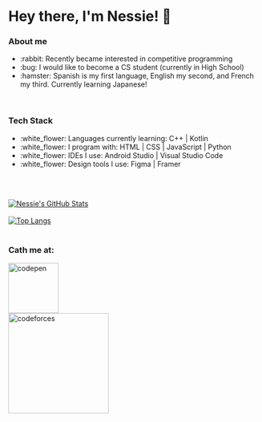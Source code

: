 # Hey there, I'm Nessie! :dog:
### **About me**
<ul>

<li>:rabbit: Recently became interested in competitive programming</li>

<li>:bug: I would like to become a CS student (currently in High School)</li>

<li>:hamster: Spanish is my first language, English my second, and French my third. Currently learning Japanese!</li>

</ul>
<br>

### **Tech Stack**
<ul>

<li>:white_flower: Languages currently learning: C++ | Kotlin</li>

<li>:white_flower: I program with: HTML | CSS | JavaScript | Python</li>

<li>:white_flower: IDEs I use: Android Studio | Visual Studio Code</li>

<li>:white_flower: Design tools I use: Figma | Framer</li>

</ul>
<br>
<br>

[![Nessie's GitHub Stats](https://github-readme-stats.vercel.app/api?username=inesisprograming&show_icons=true&theme=dracula)](https://github.com/anuraghazra/github-readme-stats)
<br>
<br>
[![Top Langs](https://github-readme-stats.vercel.app/api/top-langs/?username=anuraghazra&layout=compacticons=true&theme=dracula)](https://github.com/anuraghazra/github-readme-stats)
<br>
<br>
### **Cath me at:**
<a href="https://codepen.io/inesisprogramming" target="_blank"><img alt="codepen" url="https://blog.codepen.io/wp-content/uploads/2012/06/Button-Black-Large.png" width="100px"/></a>
<br>
<a href="https://codeforces.com/profile/inesisprograming" target="_blank"><img alt="codeforces" url="https://upload.wikimedia.org/wikipedia/commons/thumb/b/b1/Codeforces_logo.svg/1200px-Codeforces_logo.svg.png" width="200px"/></a>

